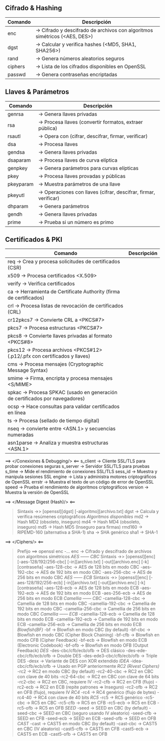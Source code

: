 
## Cifrado & Hashing
| Comando                           | Descripción                                                                   | 
|-----------------------------------|-------------------------------------------------------------------------------|
| enc                               | -> Cifrado y descifrado de archivos con algoritmos simétricos (<AES, DES>)    |
| dgst                              | -> Calcular y verifica hashes (<MD5, SHA1, SHA256>)                           |
| rand                              | -> Genera números aleatorios seguros                                          |
| ciphers                           | -> Lista de los cifrados disponibles en OpenSSL                               |
| passwd                            | -> Genera contraseñas encriptadas                                             |

## Llaves & Parámetros   
| Comando                           | Descripción                                                                   |                                          
|-----------------------------------|-------------------------------------------------------------------------------|
| genrsa                            | -> Genera llaves privadas <RSA>                                               |
| rsa                               | -> Procesa llaves <RSA> (convertir formatos, extraer pública)                 |
| rsautl                            | -> Opera con <RSA> (cifrar, descifrar, firmar, verificar)                     |
| dsa                               | -> Procesa llaves <DSA>                                                       |
| gendsa                            | -> Genera llaves privadas <DSA>                                               |
| dsaparam                          | -> Procesa llaves de curva elíptica                                           |
| genpkey                           | -> Genera parámetros para curvas elípticas                                    |
| pkey                              | -> Procesa llaves provadas y públicas                                         |
| pkeyparam                         | -> Muestra parámetros de una llave                                            |
| pkeyutl                           | -> Operaciones con llaves (cifrar, descifrar, firmar, verificar)              |
| dhparam                           | -> Genera parámetros <Diffie-Hellman>                                         |
| gendh                             | -> Genera llaves privadas <DH>                                                |
| prime                             | -> Prueba si un número es primo                                               |

## Certificados & PKI
| Comando                           | Descripción                                                                   |                                          
|-----------------------------------|-------------------------------------------------------------------------------|
| req                                 -> Crea y procesa solicitudes de certificados (CSR)                           |
| x509                                -> Procesa certificados <X.509>                                               |
| verify                              -> Verifica certificados                                                      |
| ca                                  -> Herramienta de Certificate Authority (firma de certificados)               |
| crl                                 -> Procesa listas de revocación de certificados (CRL)                         |
| cr12pkcs7                           -> Convierte CRL a <PKCS#7>                                                   |
| pkcs7                               -> Procesa estructuras <PKCS#7>                                               |
| pkcs8                               -> Convierte llaves privadas al formato <PKCS#8>                              |
| pkcs12                              -> Procesa archivos <PKCS#12> (.p12/.pfx con certificados y llaves)           |
| cms                                 -> Procesa mensajes <CMS> (Cryptographic Message Syntax)                      |
| smime                               -> Firma, encripta y procesa mensajes <S/MIME>                                |
| spkac                               -> Procesa SPKAC (usado en generación de certificados por navegadores)        |
| ocsp                                -> Hace consultas <OCSP> para validar certificados en línea                   |
| ts                                  -> Procesa <timestamping> (sellado de tiempo digital)                         |
| nseq                                -> convierte entre <ASN.1> y secuencias numeradas                             |
| asn1parse                           -> Analiza y muestra estructuras <ASN.1>                                      |

==> </Conexiones & Debugging/> <==
s_client                            -> Cliente SSL/TLS para probar conexiones seguras
s_server                            -> Servidor SSL/TLS para pruebas
s_time                              -> Mide el rendimiento de conexiones SSL/TLS
sess_id                             -> Muestra y manipula sesiones SSL
engine                              -> Lista y administra motores criptográficos de OpenSSL
errstr                              -> Muestra el texto de un código de error de OpenSSL
speed                               -> Prueba el rendimiento de algoritmos criptográficos
version                             -> Muestra la versión de OpenSSL

==> </Message Digest (Hash)/> <==
> Sintaxis ->> [openssl][dgst] [-algoritmo][archivo.txt]
dgst                                -> Calcula y verifica resúmenes criptográficos
*Algoritmos disponibles*
md2                                 -> Hash MD2 (obsoleto, inseguro)
md4                                 -> Hash MD4 (obsoleto, inseguro)
md5                                 -> Hash MD5 (Inseguro para firmas)
rmd160                              -> RIPEMD-160 (alternativa a SHA-1)
sha                                 -> SHA genérico
sha1                                -> SHA-1


==> </Ciphers/> <==
> Prefijo ==> openssl enc -...
enc                                 -> Cifrado y descifrado de archivos con algoritmos simétricos
*AES —— CBC*
> Sintaxis ->> [openssl][enc] [-aes-128/192/256-cbc] [-in][archivo.txt] [-out][archivo.enc] [-k][contraseña]
-aes-128-cbc                        -> AES de 128 bits en modo CBC
-aes-192-cbc                        -> AES de 192 bits en modo CBC
-aes-256-cbc                        -> AES de 256 bits en modo CBC
*AES —— ECB*
> Sintaxis ->> [openssl][enc] [-aes-128/192/256-ecb] [-in][archivo.txt] [-out][archivo.enc] [-k][contraseña]
-aes-128-ecb                        -> AES de 128 bits en modo ECB
-aes-192-ecb                        -> AES de 192 bits en modo ECB
-aes-256-ecb                        -> AES de 256 bits en modo ECB
*Camellia —— CBC*
-camellia-128-cbc                   -> Camellia de 128 bits en modo CBC
-camellia-192-cbc                   -> Camellia de 192 bits en modo CBC
-camellia-256-cbc                   -> Camellia de 256 bits en modo CBC
*Camellia —— ECB*
-camellia-128-ecb                   -> Camellia de 128 bits en modo ECB
-camellia-192-ecb                   -> Camellia de 192 bits en modo ECB
-camellia-256-ecb                   -> Camellia de 256 bits en modo ECB
*Blowfish(BF)*
-bf                                 -> Blowfish en modo CBC (by default)
-bf-cbc                             -> Blowfish en modo CBC (Cipher Block Chaining)
-bf-cfb                             -> Blowfish en modo CFB (Cipher Feedback)
-bf-ecb                             -> Blowfish en modo ECB (Electronic Codebook)
-bf-ofb                             -> Blowfish en modo OFB (Output Feedback)
*DES*
-des-cbc/cfb/ecb/ofb                -> DES clásico
-des-ede-cbc/cfb/ecb/ofb            -> Double DES
-des-ede3-cbc/cfb/ecb/ofb           -> Triple DES
-desx                               -> Variante de DES con XOR extendido
*IDEA*
-idea-cbc/cfb/ecb/ofb               -> Usado en PGP anteriormente
*RC2 (Rivest Ciphers)*
-rc2                                -> RC2 en modo CBC (by default)
-rc2-40-cbc                         -> RC2 en CBC con clave de 40 bits
-rc2-64-cbc                         -> RC2 en CBC con clave de 64 bits
-rc2-cbc                            -> RC2 en CBC, requiere IV
-rc2-cfb                            -> RC2 en CFB (flujo)
-rc2-ecb                            -> RC2 en ECB (repite patrones => Inseguro)
-rc2-ofb                            -> RC2 en OFB (flujo), requiere IV
*RC4*
-rc4                                -> RC4 genérico (flujo de bytes)
-rc4-40                             -> RC4 con clave de 40 bits
*RC5*
-rc5                                -> RC5 genérico
-rc5-cbc                            -> RC5 en CBC
-rc5-cfb                            -> RC5 en CFB
-rc5-ecb                            -> RC5 en ECB
-rc5-ofb                            -> RC5 en OFB
*SEED*
-seed                               -> SEED en CBC (by default)
-seed-cbc                           -> SEED en CBC (seguro usando IV aleatorio)
-seed-cfb                           -> SEED en CFB
-seed-ecb                           -> SEED en ECB
-seed-ofb                           -> SEED en OFB
*CAST*
-cast                               -> CAST5 en modo CBC (by default)
-cast-cbc                           -> CAST5 en CBC (IV aleatorio)
-cast5-cfb                          -> CAST5 en CFB
-cast5-ecb                          -> CAST5 en ECB
-cast5-ofb                          -> CAST5 en OFB